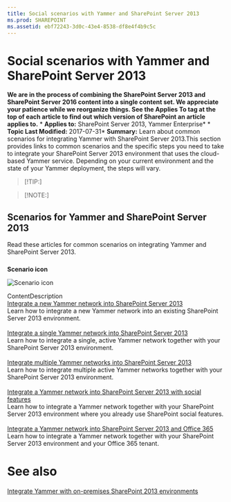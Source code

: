 ```yaml
---
title: Social scenarios with Yammer and SharePoint Server 2013
ms.prod: SHAREPOINT
ms.assetid: ebf72243-3d0c-43e4-8538-df8e4f4b9c5c
---
```



# Social scenarios with Yammer and SharePoint Server 2013
 **We are in the process of combining the SharePoint Server 2013 and SharePoint Server 2016 content into a single content set. We appreciate your patience while we reorganize things. See the Applies To tag at the top of each article to find out which version of SharePoint an article applies to.** * **Applies to:** SharePoint Server 2013, Yammer Enterprise*  * **Topic Last Modified:** 2017-07-31* **Summary:** Learn about common scenarios for integrating Yammer with SharePoint Server 2013.This section provides links to common scenarios and the specific steps you need to take to integrate your SharePoint Server 2013 environment that uses the cloud-based Yammer service. Depending on your current environment and the state of your Yammer deployment, the steps will vary.
> [!TIP:]

  
    
    


> [!NOTE:]

  
    
    


## Scenarios for Yammer and SharePoint Server 2013

Read these articles for common scenarios on integrating Yammer and SharePoint Server 2013.
### 

 **Scenario icon** <br/> 
  
    
    
![Scenario icon](images/)
  
    
    

  
    
    
ContentDescription <br/>  [Integrate a new Yammer network into SharePoint Server 2013](html/integrate-a-new-yammer-network-into-sharepoint-server-2013.md) <br/> Learn how to integrate a new Yammer network into an existing SharePoint Server 2013 environment.  <br/>  <br/>  [Integrate a single Yammer network into SharePoint Server 2013](html/integrate-a-single-yammer-network-into-sharepoint-server-2013.md) <br/> Learn how to integrate a single, active Yammer network together with your SharePoint Server 2013 environment.  <br/>  <br/>  [Integrate multiple Yammer networks into SharePoint Server 2013](html/integrate-multiple-yammer-networks-into-sharepoint-server-2013.md) <br/> Learn how to integrate multiple active Yammer networks together with your SharePoint Server 2013 environment.  <br/>  <br/>  [Integrate a Yammer network into SharePoint Server 2013 with social features](html/integrate-a-yammer-network-into-sharepoint-server-2013-with-social-features.md) <br/> Learn how to integrate a Yammer network together with your SharePoint Server 2013 environment where you already use SharePoint social features.  <br/>  <br/>  [Integrate a Yammer network into SharePoint Server 2013 and Office 365](html/integrate-a-yammer-network-into-sharepoint-server-2013-and-office-365.md) <br/> Learn how to integrate a Yammer network together with your SharePoint Server 2013 environment and your Office 365 tenant.  <br/> 
# See also

#### 

 [Integrate Yammer with on-premises SharePoint 2013 environments](html/integrate-yammer-with-on-premises-sharepoint-2013-environments.md)
  
    
    

  
    
    

